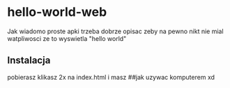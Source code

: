 # hello-world-web
Jak wiadomo proste apki trzeba dobrze opisac zeby na pewno 
nikt nie mial watpliwosci ze to wyswietla "hello world"
## Instalacja
pobierasz
klikasz 2x na index.html i masz
##jak uzywac
komputerem xd
